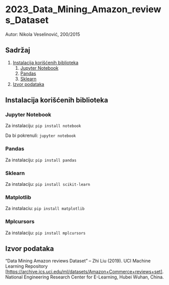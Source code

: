 # 2023_Data_Mining_Amazon_reviews_Dataset

Autor: Nikola Veselinović, 200/2015

## Sadržaj


1. [Instalacija korišćenih biblioteka](#instalacija-korišćenih-biblioteka)  
    1. [Jupyter Notebook](#jupyter-notebook)
    2. [Pandas](#pandas)
    3. [Sklearn](#sklearn)
2. [Izvor podataka](#izvor-podataka)  

## Instalacija korišćenih biblioteka

### Jupyter Notebook

Za instalaciju: `pip install notebook`

Da bi pokrenuli: `jupyter notebook`

### Pandas

Za instalaciju: `pip install pandas`

### Sklearn

Za instalaciju: `pip install scikit-learn`

### Matplotlib

Za instalaciu: `pip install matplotlib`

### Mplcursors

Za instalaciju: `pip install mplcursors`

## Izvor podataka

“Data Mining Amazon reviews Dataset” – Zhi Liu (2019). UCI Machine Learning Repository [https://archive.ics.uci.edu/ml/datasets/Amazon+Commerce+reviews+set]. National Engineering Research Center for E-Learning, Hubei Wuhan, China.

